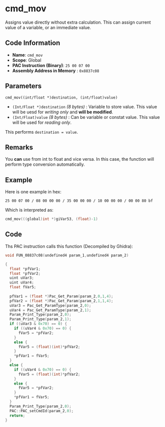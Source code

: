 # cmd_mov

Assigns value directly without extra calculation. This can assign current value of a variable, or an immediate value.

## Code Information

- **Name**: `cmd_mov`
- **Scope**: Global
- **PAC Instruction (Binary)**: `25 00 07 00`
- **Assembly Address in Memory** : `0x8837c08`

## Parameters

`cmd_mov((int/float *)destination, (int/float)value)`

- `(Int/Float *)destination` *(8 bytes)* : Variable to store value. This value will be uesd for *writing only* and **will be modified**.
- `(Int/Float)value` *(8 bytes)* : Can be variable or constat value. This value will be used for *reading only*.

This performs `destination = value`.

## Remarks

You **can** use from int to float and vice versa. In this case, the function will perform type conversion automatically.

## Example

Here is one example in hex:

```25 00 07 00 / 08 00 00 00 / 35 00 00 00 / 10 00 00 00 / 00 00 80 bf```

Which is interpreted as:

```c
cmd_mov(((global)int *)giVar53, (float)-1)
```

## Code

Ths PAC instruction calls this function (Decompiled by Ghidra):

```c
void FUN_08837c08(undefined4 param_1,undefined4 param_2)

{
  float *pfVar1;
  float *pfVar2;
  uint uVar3;
  uint uVar4;
  float fVar5;
  
  pfVar1 = (float *)Pac_Get_Param(param_2,0,1,4);
  pfVar2 = (float *)Pac_Get_Param(param_2,1,1,4);
  uVar3 = Pac_Get_ParamType(param_2,0);
  uVar4 = Pac_Get_ParamType(param_2,1);
  Param_Print_Type(param_2,0);
  Param_Print_Type(param_2,1);
  if ((uVar3 & 0x70) == 0) {
    if ((uVar4 & 0x70) == 0) {
      fVar5 = *pfVar2;
    }
    else {
      fVar5 = (float)(int)*pfVar2;
    }
    *pfVar1 = fVar5;
  }
  else {
    if ((uVar4 & 0x70) == 0) {
      fVar5 = (float)(int)*pfVar2;
    }
    else {
      fVar5 = *pfVar2;
    }
    *pfVar1 = fVar5;
  }
  Param_Print_Type(param_2,0);
  PAC::PAC_setCmdId(param_2,0);
  return;
}
```

